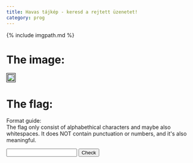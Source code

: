 ```yaml
---
title: Havas tájkép - keresd a rejtett üzenetet!
category: prog
---
```

{% include imgpath.md %}

<script src="https://cdnjs.cloudflare.com/ajax/libs/crypto-js/3.1.2/rollups/aes.js" integrity="sha256-/H4YS+7aYb9kJ5OKhFYPUjSJdrtV6AeyJOtTkw6X72o=" crossorigin="anonymous"></script>
<script>
    const dataStreams = [
        "U2FsdGVkX18+RR0TlnUt4FhPFdFtDnh8C7SR2asesrOQzth08Tnqjr/CCW0uyNo38II/Ml/JuOTbsHwCXuWRBIIFZfAOAF8K66cdAlt8XiDouVk1JCEC21m1Cqz1YLLVcutwXw9uGq10teutD+K5+HsszsYKcgkaceAtr1GCBU1skGD+ifMXCI/anz1zcPudG9CiDrXQPijkgppaK5jn9jeGTlVF0/GebQTAauSsAatKewyL5AN8O3IC4qugKAaJfj/jooNNJeT7AzmvSgimhQAhdDaNA7H9g0Z+TbZav6MQwdM0DGKbKgOFcYTvUcqF",
        "U2FsdGVkX1+AscJRXh5WkRcbTkKzh+Y12vfbD0+T7rdTvKMRjKi03yGqyubZ9pZRLyVA/dW8PEKF6vTYq/zXNiNHOtdH3QNytXrnj6sDs4HbpFRZWd5OXuPwwK2I5e6t",
    ];

    function check() {
        const flag = document.getElementById("flag").value;
        for (let stream of dataStreams) {
            try {
                document.getElementById("holder").innerHTML = CryptoJS.AES.decrypt(stream, flag.toLowerCase()).toString(CryptoJS.enc.Utf8);
            } catch(error) {
                
            }
        } 
    }
</script>


<h1>The image:</h1>
<img src="{{imgpath}}/output.png" style="border: 4px double black;">
<h1>The flag:</h1>
<p>Format guide:<br>The flag only consist of alphabethical characters and maybe also whitespaces. It does NOT contain punctuation or numbers, and it's also meaningful.</p>
<input id="flag" />
<button onclick="check()">Check</button>
<div id="holder"></div>
